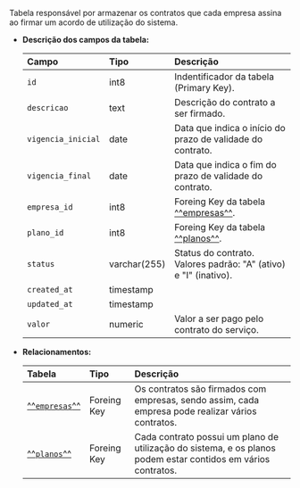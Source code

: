 Tabela responsável por armazenar os contratos que cada empresa assina ao firmar um acordo de utilização do sistema.

- **Descrição dos campos da tabela:**

  | Campo              | Tipo         | Descrição                                                        |
  | :----------------- | :----------- | :--------------------------------------------------------------- |
  | `id`               | int8         | Indentificador da tabela (Primary Key).                          |
  | `descricao`        | text         | Descrição do contrato a ser firmado.                             |
  | `vigencia_inicial` | date         | Data que indica o início do prazo de validade do contrato.       |
  | `vigencia_final`   | date         | Data que indica o fim do prazo de validade do contrato.          |
  | `empresa_id`       | int8         | Foreing Key da tabela [^^empresas^^](#empresas).                 |
  | `plano_id`         | int8         | Foreing Key da tabela [^^planos^^](#planos).                     |
  | `status`           | varchar(255) | Status do contrato. Valores padrão: "A" (ativo) e "I" (inativo). |
  | `created_at`       | timestamp    |                                                                  |
  | `updated_at`       | timestamp    |                                                                  |
  | `valor`            | numeric      | Valor a ser pago pelo contrato do serviço.                       |

- **Relacionamentos:**

  | Tabela                      | Tipo        | Descrição                                                                                                    |
  | :-------------------------- | :---------- | :----------------------------------------------------------------------------------------------------------- |
  | [^^`empresas`^^](#empresas) | Foreing Key | Os contratos são firmados com empresas, sendo assim, cada empresa pode realizar vários contratos.            |
  | [^^`planos`^^](#planos)     | Foreing Key | Cada contrato possui um plano de utilização do sistema, e os planos podem estar contidos em vários contratos.|